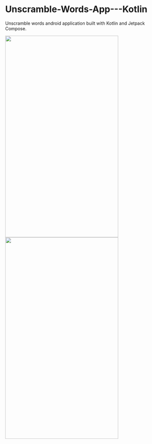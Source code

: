 # Unscramble-Words-App---Kotlin
Unscramble words android application built with Kotlin and Jetpack Compose. 

<img src="[/images/output/video1.gif](https://user-images.githubusercontent.com/51827238/187078144-e1a4900f-03db-4fc4-bf44-cd4fb1fa7bfe.gif)" width="360" height="640"/>
<img src="[/images/output/video1.gif](https://user-images.githubusercontent.com/51827238/187078173-a54eecc7-4fc7-4c70-b639-db9f77c1d7cc.gif)" width="360" height="640"/>
